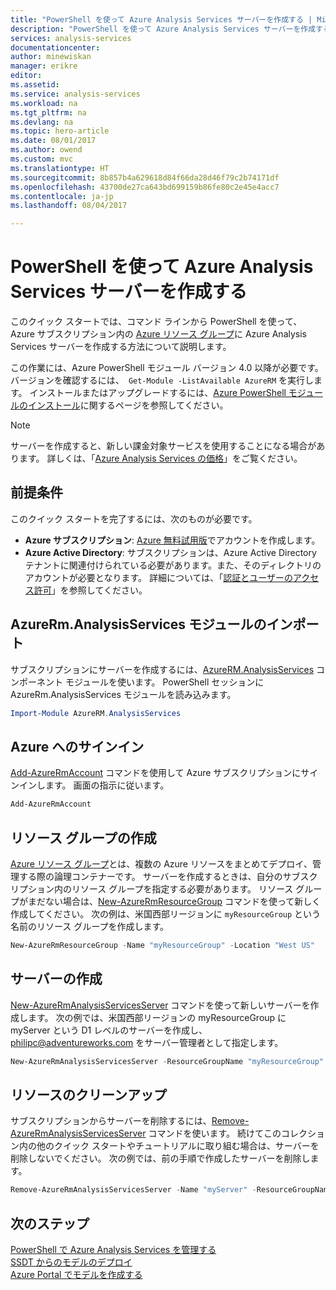 ```yaml
---
title: "PowerShell を使って Azure Analysis Services サーバーを作成する | Microsoft Docs"
description: "PowerShell を使って Azure Analysis Services サーバーを作成する方法について説明します。"
services: analysis-services
documentationcenter: 
author: minewiskan
manager: erikre
editor: 
ms.assetid: 
ms.service: analysis-services
ms.workload: na
ms.tgt_pltfrm: na
ms.devlang: na
ms.topic: hero-article
ms.date: 08/01/2017
ms.author: owend
ms.custom: mvc
ms.translationtype: HT
ms.sourcegitcommit: 8b857b4a629618d84f66da28d46f79c2b74171df
ms.openlocfilehash: 43700de27ca643bd699159b86fe80c2e45e4acc7
ms.contentlocale: ja-jp
ms.lasthandoff: 08/04/2017

---
```


# <a name="create-an-azure-analysis-services-server-by-using-powershell"></a>PowerShell を使って Azure Analysis Services サーバーを作成する

このクイック スタートでは、コマンド ラインから PowerShell を使って、Azure サブスクリプション内の [Azure リソース グループ](../azure-resource-manager/resource-group-overview.md)に Azure Analysis Services サーバーを作成する方法について説明します。

この作業には、Azure PowerShell モジュール バージョン 4.0 以降が必要です。 バージョンを確認するには、` Get-Module -ListAvailable AzureRM` を実行します。 インストールまたはアップグレードするには、[Azure PowerShell モジュールのインストール](/powershell/azure/install-azurerm-ps)に関するページを参照してください。 

> [!NOTE]
> サーバーを作成すると、新しい課金対象サービスを使用することになる場合があります。 詳しくは、「[Azure Analysis Services の価格](https://azure.microsoft.com/pricing/details/analysis-services/)」をご覧ください。

## <a name="prerequisites"></a>前提条件
このクイック スタートを完了するには、次のものが必要です。

* **Azure サブスクリプション**: [Azure 無料試用版](https://azure.microsoft.com/offers/ms-azr-0044p/)でアカウントを作成します。
* **Azure Active Directory**: サブスクリプションは、Azure Active Directory テナントに関連付けられている必要があります。また、そのディレクトリのアカウントが必要となります。 詳細については、「[認証とユーザーのアクセス許可](analysis-services-manage-users.md)」を参照してください。

## <a name="import-azurermanalysisservices-module"></a>AzureRm.AnalysisServices モジュールのインポート
サブスクリプションにサーバーを作成するには、[AzureRM.AnalysisServices](https://www.powershellgallery.com/packages/AzureRM.AnalysisServices) コンポーネント モジュールを使います。 PowerShell セッションに AzureRm.AnalysisServices モジュールを読み込みます。

```powershell
Import-Module AzureRM.AnalysisServices
```

## <a name="sign-in-to-azure"></a>Azure へのサインイン

[Add-AzureRmAccount](/powershell/module/azurerm.profile/add-azurermaccount) コマンドを使用して Azure サブスクリプションにサインインします。 画面の指示に従います。

```powershell
Add-AzureRmAccount
```

## <a name="create-a-resource-group"></a>リソース グループの作成
 
[Azure リソース グループ](../azure-resource-manager/resource-group-overview.md)とは、複数の Azure リソースをまとめてデプロイ、管理する際の論理コンテナーです。 サーバーを作成するときは、自分のサブスクリプション内のリソース グループを指定する必要があります。 リソース グループがまだない場合は、[New-AzureRmResourceGroup](/powershell/module/azurerm.resources/new-azurermresourcegroup) コマンドを使って新しく作成してください。 次の例は、米国西部リージョンに `myResourceGroup` という名前のリソース グループを作成します。

```powershell
New-AzureRmResourceGroup -Name "myResourceGroup" -Location "West US"
```

## <a name="create-a-server"></a>サーバーの作成

[New-AzureRmAnalysisServicesServer](/powershell/module/azurerm.analysisservices/new-azurermanalysisservicesserver) コマンドを使って新しいサーバーを作成します。 次の例では、米国西部リージョンの myResourceGroup に myServer という D1 レベルのサーバーを作成し、philipc@adventureworks.com をサーバー管理者として指定します。

```powershell
New-AzureRmAnalysisServicesServer -ResourceGroupName "myResourceGroup" -Name "myServer" -Location West US -Sku D1 -Administrator "philipc@adventure-works.com"
```

## <a name="clean-up-resources"></a>リソースのクリーンアップ

サブスクリプションからサーバーを削除するには、[Remove-AzureRmAnalysisServicesServer](/powershell/module/azurerm.analysisservices/new-azurermanalysisservicesserver) コマンドを使います。 続けてこのコレクション内の他のクイック スタートやチュートリアルに取り組む場合は、サーバーを削除しないでください。 次の例では、前の手順で作成したサーバーを削除します。


```powershell
Remove-AzureRmAnalysisServicesServer -Name "myServer" -ResourceGroupName "myResourceGroup"
```

## <a name="next-steps"></a>次のステップ
[PowerShell で Azure Analysis Services を管理する](analysis-services-powershell.md)   
[SSDT からのモデルのデプロイ](analysis-services-deploy.md)   
[Azure Portal でモデルを作成する](analysis-services-create-model-portal.md)
